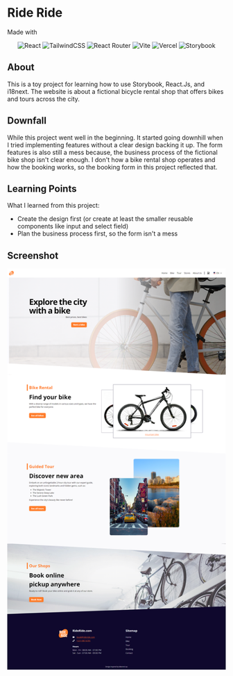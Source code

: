 # Ride Ride

Made with

<p align='center'>
<img alt="React" src="https://img.shields.io/badge/react-%2320232a.svg?style=for-the-badge&logo=react&logoColor=%2361DAFB" />
<img alt="TailwindCSS" src="https://img.shields.io/badge/tailwindcss-%2338B2AC.svg?style=for-the-badge&logo=tailwind-css&logoColor=white" />
<img alt="React Router" src="https://img.shields.io/badge/React_Router-CA4245?style=for-the-badge&logo=react-router&logoColor=white" />
<img alt="Vite" src="https://img.shields.io/badge/vite-%23646CFF.svg?style=for-the-badge&logo=vite&logoColor=white" />
<img alt="Vercel" src="https://img.shields.io/badge/vercel-%23000000.svg?style=for-the-badge&logo=vercel&logoColor=white" />
<img alt="Storybook" src="https://img.shields.io/badge/-Storybook-FF4785?style=for-the-badge&logo=storybook&logoColor=white" />
</p>

## About

This is a toy project for learning how to use Storybook, React.Js, and i18next.
The website is about a fictional bicycle rental shop that offers bikes and tours across the city.

## Downfall

While this project went well in the beginning. It started going downhill when I tried implementing features without a clear design backing it up. The form features is also still a mess because, the business process of the fictional bike shop isn't clear enough. I don't how a bike rental shop operates and how the booking works, so the booking form in this project reflected that.

## Learning Points

What I learned from this project:

- Create the design first (or create at least the smaller reusable components like input and select field)
- Plan the business process first, so the form isn't a mess

## Screenshot

![Home page screenshot](./homepage.png)
